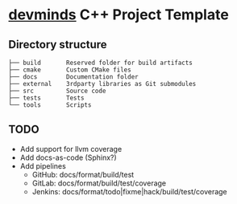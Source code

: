 # [devminds](https://devminds.ch) C++ Project Template

## Directory structure

```
├── build       Reserved folder for build artifacts
├── cmake       Custom CMake files
├── docs        Documentation folder
├── external    3rdparty libraries as Git submodules
├── src         Source code
├── tests       Tests
└── tools       Scripts
```

## TODO

* Add support for llvm coverage
* Add docs-as-code (Sphinx?)
* Add pipelines
  * GitHub: docs/format/build/test
  * GitLab: docs/format/build/test/coverage
  * Jenkins: docs/format/todo|fixme|hack/build/test/coverage
